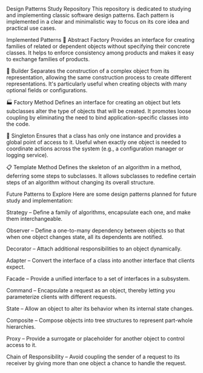 Design Patterns Study Repository
This repository is dedicated to studying and implementing classic software design patterns. Each pattern is implemented in a clear and minimalistic way to focus on its core idea and practical use cases.

Implemented Patterns
🔷 Abstract Factory
Provides an interface for creating families of related or dependent objects without specifying their concrete classes. It helps to enforce consistency among products and makes it easy to exchange families of products.

🔨 Builder
Separates the construction of a complex object from its representation, allowing the same construction process to create different representations. It's particularly useful when creating objects with many optional fields or configurations.

🏭 Factory Method
Defines an interface for creating an object but lets subclasses alter the type of objects that will be created. It promotes loose coupling by eliminating the need to bind application-specific classes into the code.

🧍 Singleton
Ensures that a class has only one instance and provides a global point of access to it. Useful when exactly one object is needed to coordinate actions across the system (e.g., a configuration manager or logging service).

📋 Template Method
Defines the skeleton of an algorithm in a method, deferring some steps to subclasses. It allows subclasses to redefine certain steps of an algorithm without changing its overall structure.

Future Patterns to Explore
Here are some design patterns planned for future study and implementation:

Strategy – Define a family of algorithms, encapsulate each one, and make them interchangeable.

Observer – Define a one-to-many dependency between objects so that when one object changes state, all its dependents are notified.

Decorator – Attach additional responsibilities to an object dynamically.

Adapter – Convert the interface of a class into another interface that clients expect.

Facade – Provide a unified interface to a set of interfaces in a subsystem.

Command – Encapsulate a request as an object, thereby letting you parameterize clients with different requests.

State – Allow an object to alter its behavior when its internal state changes.

Composite – Compose objects into tree structures to represent part-whole hierarchies.

Proxy – Provide a surrogate or placeholder for another object to control access to it.

Chain of Responsibility – Avoid coupling the sender of a request to its receiver by giving more than one object a chance to handle the request.